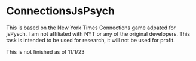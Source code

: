 # ConnectionsJsPsych

This is based on the New York Times Connections game adpated for jsPysch. 
I am not affiliated with NYT or any of the original developers. 
This task is intended to be used for research, it will not be used for profit.

This is not finished as of 11/1/23
